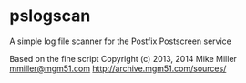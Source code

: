 # pslogscan
A simple log file scanner for the Postfix Postscreen service

Based on the fine script 
Copyright (c) 2013, 2014 Mike Miller <mmiller@mgm51.com>
http://archive.mgm51.com/sources/
